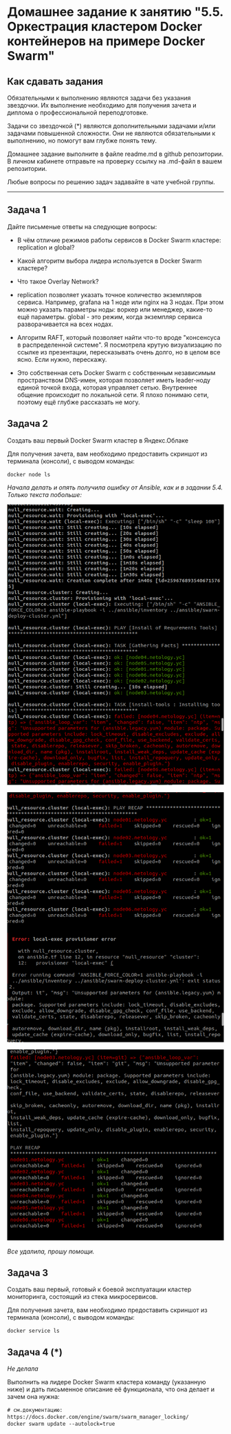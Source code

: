 # Домашнее задание к занятию "5.5. Оркестрация кластером Docker контейнеров на примере Docker Swarm"

## Как сдавать задания

Обязательными к выполнению являются задачи без указания звездочки. Их выполнение необходимо для получения зачета и диплома о профессиональной переподготовке.

Задачи со звездочкой (*) являются дополнительными задачами и/или задачами повышенной сложности. Они не являются обязательными к выполнению, но помогут вам глубже понять тему.

Домашнее задание выполните в файле readme.md в github репозитории. В личном кабинете отправьте на проверку ссылку на .md-файл в вашем репозитории.

Любые вопросы по решению задач задавайте в чате учебной группы.

---

## Задача 1

Дайте письменые ответы на следующие вопросы:

- В чём отличие режимов работы сервисов в Docker Swarm кластере: replication и global?
- Какой алгоритм выбора лидера используется в Docker Swarm кластере?
- Что такое Overlay Network?


- replication позволяет указать точное количество экземпляров сервиса. Например, grafana на 1 ноде или nginx на 3 нодах. При этом можно указать параметры ноды: воркер или менеджер, какие-то ещё параметры. global - это режим, когда экземпляр сервиса разворачивается на всех нодах.
- Алгоритм RAFT, который позволяет найти что-то вроде "консенсуса в распределенной системе". Я посмотрела крутую визуализацию по ссылке из презентации, пересказывать очень долго, но в целом все ясно. Если нужно, перескажу.
- Это собственная сеть Docker Swarm с собственным независимым пространством DNS-имен, которая позволяет иметь leader-ноду единой точкой входа, которая управляет сетью. Внутреннее общение происходит по локальной сети. Я плохо понимаю сети, поэтому ещё глубже рассказать не могу.

## Задача 2

Создать ваш первый Docker Swarm кластер в Яндекс.Облаке

Для получения зачета, вам необходимо предоставить скриншот из терминала (консоли), с выводом команды:
```
docker node ls
```

*Начала делать и опять получила ошибку от Ansible, как и в задании 5.4. Только текста побольше:*

![](error1.png)

![](error2.png)

![](error3.png)

*Все удалила, прошу помощи.*

## Задача 3

Создать ваш первый, готовый к боевой эксплуатации кластер мониторинга, состоящий из стека микросервисов.

Для получения зачета, вам необходимо предоставить скриншот из терминала (консоли), с выводом команды:
```
docker service ls
```

## Задача 4 (*)

*Не делала*

Выполнить на лидере Docker Swarm кластера команду (указанную ниже) и дать письменное описание её функционала, что она делает и зачем она нужна:
```
# см.документацию: https://docs.docker.com/engine/swarm/swarm_manager_locking/
docker swarm update --autolock=true